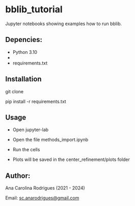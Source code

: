 # bblib_tutorial

Jupyter notebooks showing examples how to run bblib.

## Depencies:

- Python 3.10
- 
- requirements.txt

## Installation

git clone

pip install -r requirements.txt

## Usage

- Open jupyter-lab

- Open the file methods_import.ipynb

- Run the cells

- Plots will be saved in the center_refinement/plots folder

## Author:

Ana Carolina Rodrigues (2021 - 2024)

Email: sc.anarodrigues@gmail.com
